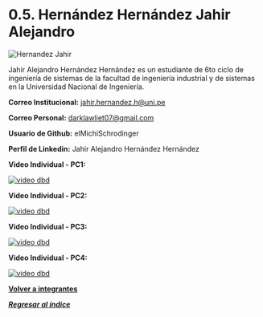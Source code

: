 # 0.5. Hernández Hernández Jahir Alejandro
![Hernandez Jahir](https://github.com/user-attachments/assets/f1a97395-ffa3-41b0-8134-bc6f655dfdcf)

Jahir Alejandro Hernández Hernández es un estudiante de 6to ciclo de ingeniería de sistemas de la facultad de ingeniería industrial y de sistemas en la Universidad Nacional de Ingeniería.

**Correo Institucional:** jahir.hernandez.h@uni.pe

**Correo Personal:** darklawliet07@gmail.com

**Usuario de Github:** elMichiSchrodinger

**Perfil de Linkedin:** Jahir Alejandro Hernández Hernández

**Video Individual - PC1:**


[![video dbd](https://i9.ytimg.com/vi/2ef1dC0qTj8/mqdefault.jpg?sqp=CNynm7gG-oaymwEmCMACELQB8quKqQMa8AEB-AH-CYAC0AWKAgwIABABGCkgNyh_MA8=&rs=AOn4CLB0q3X5milqEJrZ-DZqil5M_gY5vA)](https://youtu.be/2ef1dC0qTj8?si=w5aybse2JZkJb8qk)

**Video Individual - PC2:**

[![video dbd](https://i9.ytimg.com/vi/K9GXuJBWwnk/mqdefault.jpg?sqp=CLClm7gG-oaymwEmCMACELQB8quKqQMa8AEB-AH-CYAC0AWKAgwIABABGDQgZSgnMA8=&rs=AOn4CLAqgcoD6sTTny-WcS_yvMl0_xHNzQ)](https://youtu.be/K9GXuJBWwnk)

**Video Individual - PC3:**

[![video dbd](https://i9.ytimg.com/vi/K9GXuJBWwnk/mqdefault.jpg?sqp=CLClm7gG-oaymwEmCMACELQB8quKqQMa8AEB-AH-CYAC0AWKAgwIABABGDQgZSgnMA8=&rs=AOn4CLAqgcoD6sTTny-WcS_yvMl0_xHNzQ)](https://youtu.be/3KHepc-VWpQ)

**Video Individual - PC4:**

[![video dbd](https://i9.ytimg.com/vi_webp/QTvLdO3VLOE/mq2.webp?sqp=CPSDr7oG-oaymwEmCMACELQB8quKqQMa8AEB-AH-CYACqAWKAgwIABABGEcgUyhlMA8=&rs=AOn4CLBPMSsBUsTZdi1jl1unteFidMRBuA)](https://youtu.be/QTvLdO3VLOE)

**[Volver a integrantes](../../0/0.md)**

***[Regresar al índice](../../README.md)***